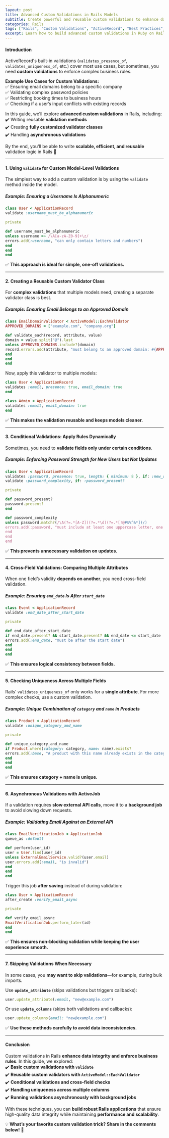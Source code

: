 ```yaml
---
layout: post
title: Advanced Custom Validations in Rails Models
subtitle: Create powerful and reusable custom validations to enhance data integrity in your Rails applications.
categories: Rails
tags: ["Rails", "Custom Validations", "ActiveRecord", "Best Practices", "Data Integrity"]
excerpt: Learn how to build advanced custom validations in Ruby on Rails models to enforce complex business rules and ensure data integrity.
---
```


#### **Introduction**
ActiveRecord's built-in validations (`validates_presence_of`, `validates_uniqueness_of`, etc.) cover most use cases, but sometimes, you need **custom validations** to enforce complex business rules.

**Example Use Cases for Custom Validations:**  
✅ Ensuring email domains belong to a specific company  
✅ Validating complex password policies  
✅ Restricting booking times to business hours  
✅ Checking if a user’s input conflicts with existing records

In this guide, we’ll explore **advanced custom validations** in Rails, including:  
✔️ Writing reusable **validation methods**  
✔️ Creating **fully customized validator classes**  
✔️ Handling **asynchronous validations**

By the end, you'll be able to write **scalable, efficient, and reusable** validation logic in Rails 🚀

---

#### **1. Using `validate` for Custom Model-Level Validations**
The simplest way to add a custom validation is by using the `validate` method inside the model.

##### **Example: Ensuring a Username Is Alphanumeric**
```ruby
class User < ApplicationRecord
validate :username_must_be_alphanumeric

private

def username_must_be_alphanumeric
unless username =~ /\A[a-zA-Z0-9]+\z/
errors.add(:username, "can only contain letters and numbers")
end
end
end
```  
✅ **This approach is ideal for simple, one-off validations.**

---

#### **2. Creating a Reusable Custom Validator Class**
For **complex validations** that multiple models need, creating a separate validator class is best.

##### **Example: Ensuring Email Belongs to an Approved Domain**
```ruby
class EmailDomainValidator < ActiveModel::EachValidator
APPROVED_DOMAINS = ["example.com", "company.org"]

def validate_each(record, attribute, value)
domain = value.split("@").last
unless APPROVED_DOMAINS.include?(domain)
record.errors.add(attribute, "must belong to an approved domain: #{APPROVED_DOMAINS.join(', ')}")
end
end
end
```

Now, apply this validator to multiple models:

```ruby
class User < ApplicationRecord
validates :email, presence: true, email_domain: true
end

class Admin < ApplicationRecord
validates :email, email_domain: true
end
```  
✅ **This makes the validation reusable and keeps models cleaner.**

---

#### **3. Conditional Validations: Apply Rules Dynamically**
Sometimes, you need to **validate fields only under certain conditions**.

##### **Example: Enforcing Password Strength for New Users but Not Updates**
```ruby
class User < ApplicationRecord
validates :password, presence: true, length: { minimum: 8 }, if: :new_record?
validate :password_complexity, if: :password_present?

private

def password_present?
password.present?
end

def password_complexity
unless password.match?(/\A(?=.*[A-Z])(?=.*\d)(?=.*[!@#$%^&*])/)
errors.add(:password, "must include at least one uppercase letter, one digit, and one special character")
end
end
end
```  
✅ **This prevents unnecessary validation on updates.**

---

#### **4. Cross-Field Validations: Comparing Multiple Attributes**
When one field’s validity **depends on another**, you need cross-field validation.

##### **Example: Ensuring `end_date` Is After `start_date`**
```ruby
class Event < ApplicationRecord
validate :end_date_after_start_date

private

def end_date_after_start_date
if end_date.present? && start_date.present? && end_date <= start_date
errors.add(:end_date, "must be after the start date")
end
end
end
```  
✅ **This ensures logical consistency between fields.**

---

#### **5. Checking Uniqueness Across Multiple Fields**
Rails' `validates_uniqueness_of` only works for a **single attribute**. For more complex checks, use a custom validation.

##### **Example: Unique Combination of `category` and `name` in Products**
```ruby
class Product < ApplicationRecord
validate :unique_category_and_name

private

def unique_category_and_name
if Product.where(category: category, name: name).exists?
errors.add(:base, "A product with this name already exists in the category")
end
end
end
```  
✅ **This ensures category + name is unique.**

---

#### **6. Asynchronous Validations with ActiveJob**
If a validation requires **slow external API calls**, move it to a **background job** to avoid slowing down requests.

##### **Example: Validating Email Against an External API**
```ruby
class EmailVerificationJob < ApplicationJob
queue_as :default

def perform(user_id)
user = User.find(user_id)
unless ExternalEmailService.valid?(user.email)
user.errors.add(:email, "is invalid")
end
end
end
```

Trigger this job **after saving** instead of during validation:  
```ruby
class User < ApplicationRecord
after_create :verify_email_async

private

def verify_email_async
EmailVerificationJob.perform_later(id)
end
end
```  
✅ **This ensures non-blocking validation while keeping the user experience smooth.**

---

#### **7. Skipping Validations When Necessary**
In some cases, you **may want to skip validations**—for example, during bulk imports.

Use **`update_attribute`** (skips validations but triggers callbacks):  
```ruby
user.update_attribute(:email, "new@example.com")
```

Or use **`update_columns`** (skips both validations and callbacks):  
```ruby
user.update_columns(email: "new@example.com")
```

✅ **Use these methods carefully to avoid data inconsistencies.**

---

#### **Conclusion**
Custom validations in Rails **enhance data integrity and enforce business rules**. In this guide, we explored:  
✔️ **Basic custom validations with `validate`**  
✔️ **Reusable custom validators with `ActiveModel::EachValidator`**  
✔️ **Conditional validations and cross-field checks**  
✔️ **Handling uniqueness across multiple columns**  
✔️ **Running validations asynchronously with background jobs**

With these techniques, you can **build robust Rails applications** that ensure high-quality data integrity while maintaining **performance and scalability**.

💡 **What’s your favorite custom validation trick? Share in the comments below!** 🚀  
